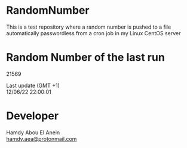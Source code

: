 # RandomNumber    
This is a test repository where a random number is pushed to a file automatically passwordless from a cron job in my Linux CentOS server    
# Random Number of the last run   
21569
      
Last update (GMT +1)    
12/06/22 22:00:01
# Developer    
Hamdy Abou El Anein   
hamdy.aea@protonmail.com
